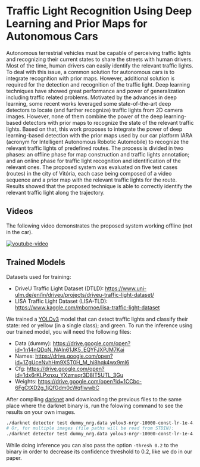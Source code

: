Traffic Light Recognition Using Deep Learning and Prior Maps for Autonomous Cars
================================================================================

Autonomous terrestrial vehicles must be capable
of perceiving traffic lights and recognizing their current states
to share the streets with human drivers. Most of the time,
human drivers can easily identify the relevant traffic lights. To
deal with this issue, a common solution for autonomous cars
is to integrate recognition with prior maps. However, additional
solution is required for the detection and recognition of the traffic
light. Deep learning techniques have showed great performance
and power of generalization including traffic related problems.
Motivated by the advances in deep learning, some recent works
leveraged some state-of-the-art deep detectors to locate (and
further recognize) traffic lights from 2D camera images. However,
none of them combine the power of the deep learning-based
detectors with prior maps to recognize the state of the relevant
traffic lights. Based on that, this work proposes to integrate the
power of deep learning-based detection with the prior maps used
by our car platform IARA (acronym for Intelligent Autonomous
Robotic Automobile) to recognize the relevant traffic lights of
predefined routes. The process is divided in two phases: an offline
phase for map construction and traffic lights annotation; and an
online phase for traffic light recognition and identification of the
relevant ones. The proposed system was evaluated on five test
cases (routes) in the city of Vitória, each case being composed
of a video sequence and a prior map with the relevant traffic
lights for the route. Results showed that the proposed technique
is able to correctly identify the relevant traffic light along the
trajectory.

<!-- [Link to PDF.](example.com) -->

<!-- ![system-running](./misc/system_running.jpg) -->

## Videos

The following video demonstrates the proposed system working offline (not in the car).

<!-- https://stackoverflow.com/a/16079387/4630320 -->
[![youtube-video](https://img.youtube.com/vi/VhdLpuErJ8E/0.jpg)](https://youtu.be/VhdLpuErJ8E)

## Trained Models

Datasets used for training:
 - DriveU Traffic Light Dataset (DTLD): https://www.uni-ulm.de/en/in/driveu/projects/driveu-traffic-light-dataset/
 - LISA Traffic Light Dataset (LISA-TLD): https://www.kaggle.com/mbornoe/lisa-traffic-light-dataset

We trained a [YOLOv3][yolo] model that can detect traffic lights and classify their state: red or yellow (in a single class); and green.
To run the inference using our trained model, you will need the following files:
 - Data (dummy): https://drive.google.com/open?id=1n14nQDpN_NAIn61JK5_EQYFJXPJM7Kai
 - Names: https://drive.google.com/open?id=1ZgUceNvhHm9XST0H_M_hi8hqk4wx9mI6
 - Cfg: https://drive.google.com/open?id=1dx6rKLPxnxu_YXzmsqr3D8IT5UTL_3Gu
 - Weights: https://drive.google.com/open?id=1CCbc-6FgCtXD2g_1jQfGdm0cWqfIwwbC

[yolo]: https://pjreddie.com/darknet/yolo/

After compiling [darknet] and downloading the previous files to the same place where the darknet binary is, run the folowing command to see the results on your own images.

[darknet]: https://github.com/pjreddie/darknet

```bash
./darknet detector test dummy_nrg.data yolov3-nrgr-10000-const-lr-1e-4.cfg yolov3-nrgr-10000-const-lr-1e-4_15000.weights YOUR_IMAGE.png
# Or, for multiple images (file paths will be read from STDIN):
./darknet detector test dummy_nrg.data yolov3-nrgr-10000-const-lr-1e-4.cfg yolov3-nrgr-10000-const-lr-1e-4_15000.weights
```

While doing inference you can also pass the option `-thresh 0.2` to the binary in order to decrease its confidence threshold to 0.2, like we do in our paper.

